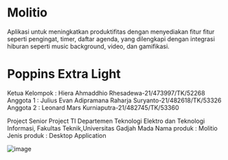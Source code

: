 # Molitio
Aplikasi untuk meningkatkan produktifitas dengan menyediakan fitur fitur seperti pengingat, timer, daftar agenda, yang dilengkapi dengan integrasi hiburan seperti music background, video, dan gamifikasi.

# Poppins Extra Light
Ketua Kelompok : Hiera Ahmaddhio Rhesadewa-21/473997/TK/52268
Anggota 1 : Julius Evan Adipramana Raharja Suryanto-21/482618/TK/53326
Anggota 2 : Leonard Mars Kurniaputra-21/482745/TK/53360


Project Senior Project TI
Departemen Teknologi Elektro dan Teknologi Informasi, Fakultas Teknik,Universitas Gadjah Mada
Nama produk                   : Molitio
Jenis produk                  : Desktop Application

![image](https://github.com/jearsevan101/Molitio/assets/111979263/91b83c47-8196-4c0e-a2ad-137c23a1c8ad)


